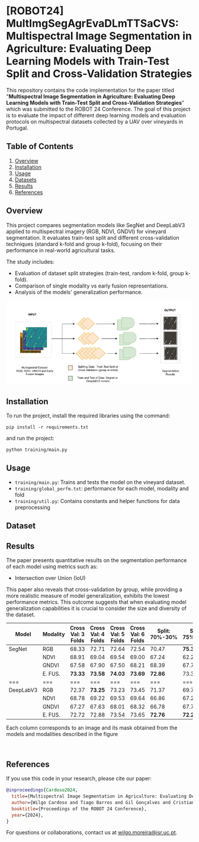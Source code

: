 # [ROBOT24] MultImgSegAgrEvaDLmTTSaCVS: Multispectral Image Segmentation in Agriculture: Evaluating Deep Learning Models with Train-Test Split and Cross-Validation Strategies

This repository contains the code implementation for the paper titled "**Multispectral Image Segmentation in Agriculture: Evaluating Deep Learning Models with Train-Test Split and Cross-Validation Strategies**" which was submitted to the ROBOT 24 Conference. The goal of this project is to evaluate the impact of different deep learning models and evaluation protocols on multispectral datasets collected by a UAV over vineyards in Portugal.

## Table of Contents
1. [Overview](#overview)
2. [Installation](#installation)
3. [Usage](#usage)
4. [Datasets](#datasets)
5. [Results](#results)
6. [References](#references)

## Overview
This project compares segmentation models like SegNet and DeepLabV3 applied to multispectral imagery (RGB, NDVI, GNDVI) for vineyard segmentation. It evaluates train-test split and different cross-validation techniques (standard k-fold and group k-fold), focusing on their performance in real-world agricultural tasks.

The study includes:
- Evaluation of dataset split strategies (train-test, random k-fold, group k-fold).
- Comparison of single modality vs early fusion representations.
- Analysis of the models' generalization performance.

<p align="center">
  <img src="training/overall_paper.png" alt="">
</p>

## Installation
To run the project, install the required libraries using the command:


```
pip install -r requirements.txt 
````

and run the project:

```
python training/main.py 
````

## Usage
- `training/main.py`: Trains and tests the model on the vineyard dataset.
- `training/global_perfm.txt`: performance for each model, modality and fold
- `training/util.py`: Contains constants and helper functions for data preprocessing 

## Dataset


## Results

The paper presents quantitative results on the segmentation performance of each model using metrics such as:

- Intersection over Union (IoU)

This paper also reveals that cross-validation by group, while providing a more realistic measure of model generalization, exhibits the lowest performance metrics. This outcome suggests that when evaluating model generalization capabilities it is crucial to consider the size and diversity of the dataset.


| Model | Modality | Cross Val: 3 Folds | Cross Val: 4 Folds | Cross Val: 5 Folds | Cross Val: 6 Folds | Split: 70%-30% | Split: 75%-25% | Split: 80%-20% | Cross Val: Group |
|----------|---------|-------------------|-------------------|-------------------|-------------------|----------------|----------------|----------------|------------------|
| SegNet | RGB | 68.33 | 72.71 | 72.64 | 72.54 | 70.47 | **75.35** | 74.11 | 36.83 |
| | NDVI | 68.91 | 69.04 | 69.54 | 69.00 | 67.24 | 62.22 | 68.02 | 38.10 |
| | GNDVI | 67.58 | 67.90 | 67.50 | 68.21 | 68.39 | 67.77 | 68.81 | 37.15 |
| | E. FUS. | **73.33** | **73.58** | **74.03** | **73.69** | **72.86** | 73.31 | **74.17** | **46.43** |
|===|===|===|===|===|===|===|===|===|===|
| DeepLabV3 | RGB | 72.37 | **73.25** | 73.23 | 73.45 | 71.37 | 69.78 | 70.92 | 27.78 |
| | NDVI | 68.78 | 69.22 | 69.53 | 69.64 | 66.86 | 67.22 | 67.39 | 23.69 |
| | GNDVI | 67.27 | 67.63 | 68.01 | 68.32 | 66.78 | 67.74 | 66.90 | 12.66 |
| | E. FUS. | 72.72 | 72.88 | 73.54 | 73.65 | **72.76** | **72.23** | 71.17 | **32.23** |

Each column corresponds to an image and its mask obtained from the models and modalities described in the figure
<p align="center">
  <img src="training/segm_imgs.png" alt="">
</p>

## References

If you use this code in your research, please cite our paper:

```bibtex
@inproceedings{Cardoso2024,
  title={Multispectral Image Segmentation in Agriculture: Evaluating Deep Learning Models with Train-Test Split and Cross-Validation Strategies},
  author={Wilgo Cardoso and Tiago Barros and Gil Gonçalves and Cristiano Premebida and Urbano J. Nunes},
  booktitle={Proceedings of the ROBOT 24 Conference},
  year={2024},
}
```
For questions or collaborations, contact us at wilgo.moreira@isr.uc.pt.





